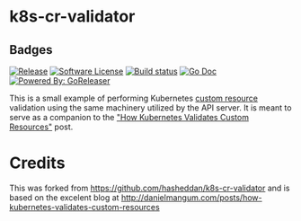 # k8s-cr-validator

## Badges

[![Release](https://img.shields.io/github/v/release/moulick/k8s-cr-validator?style=for-the-badge)](https://github.com/moulick/k8s-cr-validator/releases/latest)
[![Software License](https://img.shields.io/github/license/moulick/k8s-cr-validator?style=for-the-badge)](/LICENSE.md)
[![Build status](https://img.shields.io/github/workflow/status/moulick/k8s-cr-validator/build?style=for-the-badge)](https://github.com/goreleaser/goreleaser/actions?workflow=build)
[![Go Doc](https://img.shields.io/badge/godoc-reference-blue.svg?style=for-the-badge)](http://godoc.org/github.com/goreleaser/goreleaser)
[![Powered By: GoReleaser](https://img.shields.io/badge/powered%20by-goreleaser-green.svg?style=for-the-badge)](https://github.com/goreleaser)

This is a small example of performing Kubernetes [custom
resource](https://kubernetes.io/docs/concepts/extend-kubernetes/api-extension/custom-resources/)
validation using the same machinery utilized by the API server. It is meant to
serve as a companion to the ["How Kubernetes Validates Custom
Resources"](http://danielmangum.com/posts/how-kubernetes-validates-custom-resources)
post.

# Credits

This was forked from https://github.com/hasheddan/k8s-cr-validator and is based on the excelent blog at http://danielmangum.com/posts/how-kubernetes-validates-custom-resources
